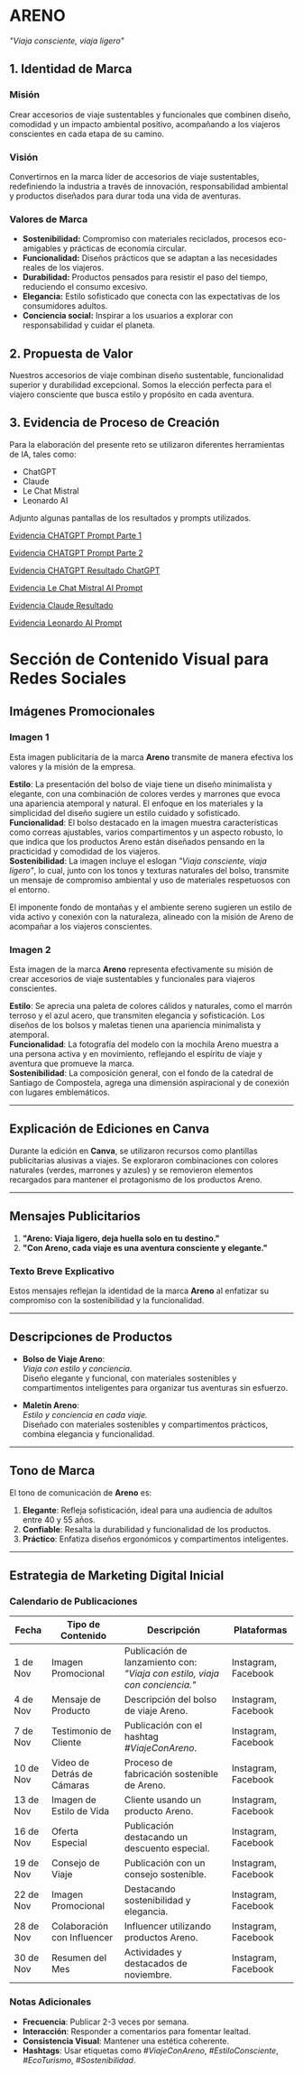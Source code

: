 # ARENO  
*"Viaja consciente, viaja ligero"*  

## 1. Identidad de Marca  

### **Misión**  
Crear accesorios de viaje sustentables y funcionales que combinen diseño, comodidad y un impacto ambiental positivo, acompañando a los viajeros conscientes en cada etapa de su camino.  

### **Visión**  
Convertirnos en la marca líder de accesorios de viaje sustentables, redefiniendo la industria a través de innovación, responsabilidad ambiental y productos diseñados para durar toda una vida de aventuras.  

### **Valores de Marca**  
- **Sostenibilidad:** Compromiso con materiales reciclados, procesos eco-amigables y prácticas de economía circular.  
- **Funcionalidad:** Diseños prácticos que se adaptan a las necesidades reales de los viajeros.  
- **Durabilidad:** Productos pensados para resistir el paso del tiempo, reduciendo el consumo excesivo.  
- **Elegancia:** Estilo sofisticado que conecta con las expectativas de los consumidores adultos.  
- **Conciencia social:** Inspirar a los usuarios a explorar con responsabilidad y cuidar el planeta.  

## 2. Propuesta de Valor  

Nuestros accesorios de viaje combinan diseño sustentable, funcionalidad superior y durabilidad excepcional. Somos la elección perfecta para el viajero consciente que busca estilo y propósito en cada aventura.  

## 3. Evidencia de Proceso de Creación  

Para la elaboración del presente reto se utilizaron diferentes herramientas de IA, tales como:  
- ChatGPT  
- Claude  
- Le Chat Mistral  
- Leonardo AI  

Adjunto algunas pantallas de los resultados y prompts utilizados.  

[Evidencia CHATGPT Prompt Parte 1](https://github.com/amvasquezl25/Areno/blob/main/ArenoEvidencia1AI.png?raw=true)

[Evidencia CHATGPT Prompt Parte 2](https://github.com/amvasquezl25/Areno/blob/main/ArenoEvidencia2AI.png?raw=true)

[Evidencia CHATGPT Resultado ChatGPT](https://github.com/amvasquezl25/Areno/blob/main/ArenoEvidencia4AI.png)

[Evidencia Le Chat Mistral AI Prompt](https://github.com/amvasquezl25/Areno/blob/main/ArenoEvidencia5AI.png?raw=true)

[Evidencia Claude Resultado](https://github.com/amvasquezl25/Areno/blob/main/ArenoEvidencia6AI.png?raw=true)

[Evidencia Leonardo AI Prompt](https://github.com/amvasquezl25/Areno/blob/main/ArenoEvidencia7AI.png?raw=true)

# Sección de Contenido Visual para Redes Sociales

## Imágenes Promocionales

### Imagen 1
Esta imagen publicitaria de la marca **Areno** transmite de manera efectiva los valores y la misión de la empresa.

**Estilo**: La presentación del bolso de viaje tiene un diseño minimalista y elegante, con una combinación de colores verdes y marrones que evoca una apariencia atemporal y natural. El enfoque en los materiales y la simplicidad del diseño sugiere un estilo cuidado y sofisticado.  
**Funcionalidad**: El bolso destacado en la imagen muestra características como correas ajustables, varios compartimentos y un aspecto robusto, lo que indica que los productos Areno están diseñados pensando en la practicidad y comodidad de los viajeros.  
**Sostenibilidad**: La imagen incluye el eslogan *"Viaja consciente, viaja ligero"*, lo cual, junto con los tonos y texturas naturales del bolso, transmite un mensaje de compromiso ambiental y uso de materiales respetuosos con el entorno.  

El imponente fondo de montañas y el ambiente sereno sugieren un estilo de vida activo y conexión con la naturaleza, alineado con la misión de Areno de acompañar a los viajeros conscientes.

### Imagen 2
Esta imagen de la marca **Areno** representa efectivamente su misión de crear accesorios de viaje sustentables y funcionales para viajeros conscientes.  

**Estilo**: Se aprecia una paleta de colores cálidos y naturales, como el marrón terroso y el azul acero, que transmiten elegancia y sofisticación. Los diseños de los bolsos y maletas tienen una apariencia minimalista y atemporal.  
**Funcionalidad**: La fotografía del modelo con la mochila Areno muestra a una persona activa y en movimiento, reflejando el espíritu de viaje y aventura que promueve la marca.  
**Sostenibilidad**: La composición general, con el fondo de la catedral de Santiago de Compostela, agrega una dimensión aspiracional y de conexión con lugares emblemáticos.

---

## Explicación de Ediciones en Canva
Durante la edición en **Canva**, se utilizaron recursos como plantillas publicitarias alusivas a viajes. Se exploraron combinaciones con colores naturales (verdes, marrones y azules) y se removieron elementos recargados para mantener el protagonismo de los productos Areno.

---

## Mensajes Publicitarios
1. **"Areno: Viaja ligero, deja huella solo en tu destino."**  
2. **"Con Areno, cada viaje es una aventura consciente y elegante."**

### Texto Breve Explicativo
Estos mensajes reflejan la identidad de la marca **Areno** al enfatizar su compromiso con la sostenibilidad y la funcionalidad.  

---

## Descripciones de Productos
- **Bolso de Viaje Areno**:  
  *Viaja con estilo y conciencia.*  
  Diseño elegante y funcional, con materiales sostenibles y compartimentos inteligentes para organizar tus aventuras sin esfuerzo.

- **Maletín Areno**:  
  *Estilo y conciencia en cada viaje.*  
  Diseñado con materiales sostenibles y compartimentos prácticos, combina elegancia y funcionalidad.

---

## Tono de Marca
El tono de comunicación de **Areno** es:  
1. **Elegante**: Refleja sofisticación, ideal para una audiencia de adultos entre 40 y 55 años.  
2. **Confiable**: Resalta la durabilidad y funcionalidad de los productos.  
3. **Práctico**: Enfatiza diseños ergonómicos y compartimentos inteligentes.

---

## Estrategia de Marketing Digital Inicial

### Calendario de Publicaciones
| Fecha       | Tipo de Contenido             | Descripción                                             | Plataformas        |
|-------------|-------------------------------|---------------------------------------------------------|--------------------|
| 1 de Nov    | Imagen Promocional            | Publicación de lanzamiento con: *"Viaja con estilo, viaja con conciencia."* | Instagram, Facebook |
| 4 de Nov    | Mensaje de Producto           | Descripción del bolso de viaje Areno.                   | Instagram, Facebook |
| 7 de Nov    | Testimonio de Cliente         | Publicación con el hashtag *#ViajeConAreno*.            | Instagram, Facebook |
| 10 de Nov   | Video de Detrás de Cámaras    | Proceso de fabricación sostenible de Areno.             | Instagram, Facebook |
| 13 de Nov   | Imagen de Estilo de Vida      | Cliente usando un producto Areno.                       | Instagram, Facebook |
| 16 de Nov   | Oferta Especial               | Publicación destacando un descuento especial.           | Instagram, Facebook |
| 19 de Nov   | Consejo de Viaje              | Publicación con un consejo sostenible.                  | Instagram, Facebook |
| 22 de Nov   | Imagen Promocional            | Destacando sostenibilidad y elegancia.                  | Instagram, Facebook |
| 28 de Nov   | Colaboración con Influencer   | Influencer utilizando productos Areno.                  | Instagram, Facebook |
| 30 de Nov   | Resumen del Mes               | Actividades y destacados de noviembre.                  | Instagram, Facebook |

### Notas Adicionales
- **Frecuencia**: Publicar 2-3 veces por semana.  
- **Interacción**: Responder a comentarios para fomentar lealtad.  
- **Consistencia Visual**: Mantener una estética coherente.  
- **Hashtags**: Usar etiquetas como *#ViajeConAreno*, *#EstiloConsciente*, *#EcoTurismo*, *#Sostenibilidad*.  
